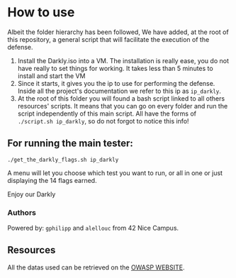 # How to use

Albeit the folder hierarchy has been followed, We have added, at the root of this
repository, a general script that will facilitate the execution of the defense.

1. Install the Darkly.iso into a VM. The installation is really ease, you do not
   have really to set things for working. It takes less than 5 minutes to
   install and start the VM
2. Since it starts, it gives you the ip to use for performing the defense.
   Inside all the project's documentation we refer to this ip as `ip_darkly`.
3. At the root of this folder you will found a bash script linked to all others
   resources' scripts. It means that you can go on every folder and run the
   script independently of this main script. All have the forms of `./script.sh
   ip_darkly`, so do not forgot to notice this info!

## For running the main tester:

`./get_the_darkly_flags.sh ip_darkly`   

A menu will let you choose which test you want to run, or all in one or just
displaying the 14 flags earned.

Enjoy our Darkly

### Authors
Powered by: `gphilipp` and `alellouc` from 42 Nice Campus.

## Resources

All the datas used can be retrieved on the [OWASP WEBSITE](https://owasp.org/).
